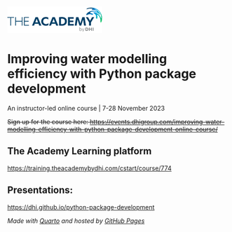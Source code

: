 ![](https://raw.githubusercontent.com/DHI/python-package-development/main/academy_logo.png)

# Improving water modelling efficiency with Python package development

An instructor-led online course | 7-28 November 2023

<del>Sign up for the course here: <https://events.dhigroup.com/improving-water-modelling-efficiency-with-python-package-development-online-course/></del>

## The Academy Learning platform

<https://training.theacademybydhi.com/cstart/course/774>


## Presentations:

<https://dhi.github.io/python-package-development>

*Made with [Quarto](https://quarto.org/) and hosted by [GitHub Pages](https://pages.github.com/)*
